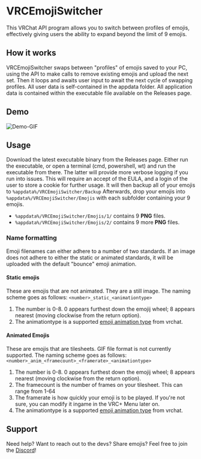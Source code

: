 # VRCEmojiSwitcher
This VRChat API program allows you to switch between profiles of emojis, effectively giving users the ability to expand beyond the limit of 9 emojis.

## How it works
VRCEmojiSwitcher swaps between "profiles" of emojis saved to your PC, using the API to make calls to remove existing emojis and upload the next set. Then it loops and awaits user input to await the next cycle of swapping profiles.
All user data is self-contained in the appdata folder.
All application data is contained within the executable file available on the Releases page.

## Demo
![Demo-GIF](https://github.com/user-attachments/assets/aa96c5bf-eb00-4296-b9d6-1972239d4584)


## Usage
Download the latest executable binary from the Releases page.
Either run the executable, or open a terminal (cmd, powershell, wt) and run the executable from there. The latter will provide more verbose logging if you run into issues.
This will require an accept of the EULA, and a login of the user to store a cookie for further usage.
It will then backup all of your emojis to `%appdata%/VRCEmojiSwitcher/Backup`
Afterwards, drop your emojis into `%appdata%/VRCEmojiSwitcher/Emojis` with each subfolder containing your 9 emojis.
- `%appdata%/VRCEmojiSwitcher/Emojis/1/` contains 9 **PNG** files.
- `%appdata%/VRCEmojiSwitcher/Emojis/2/` contains 9 more **PNG** files.

### Name formatting
Emoji filenames can either adhere to a number of two standards.
If an image does not adhere to either the static or animated standards, it will be uploaded with the default "bounce" emoji animation.
#### Static emojis
These are emojis that are not animated. They are a still image.
The naming scheme goes as follows: `<number>_static_<animationtype>`
1. The number is 0-8. 0 appears furthest down the emojij wheel; 8 appears nearest (moving clockwise from the return option).
2. The animationtype is a supported [emoji animation type](https://wiki.vrchat.com/wiki/Emojis#Custom_Emojis) from vrchat.
#### Animated Emojis
These are emojis that are tilesheets. GIF file format is not currently supported.
The naming scheme goes as follows: `<number>_anim_<framecount>_<framerate>_<animationtype>`
1. The number is 0-8. 0 appears furthest down the emojij wheel; 8 appears nearest (moving clockwise from the return option).
2. The framecount is the number of frames on your tilesheet. This can range from 1-64
3. The  framerate is how quickly your emoji is to be played. If you're not sure, you can modify it ingame in the VRC+ Menu later on.
4. The animationtype is a supported [emoji animation type](https://wiki.vrchat.com/wiki/Emojis#Custom_Emojis) from vrchat.

## Support
Need help? Want to reach out to the devs? Share emojis? Feel free to join the [Discord](https://emojiswitcherdiscord.bussy.wtf)!
